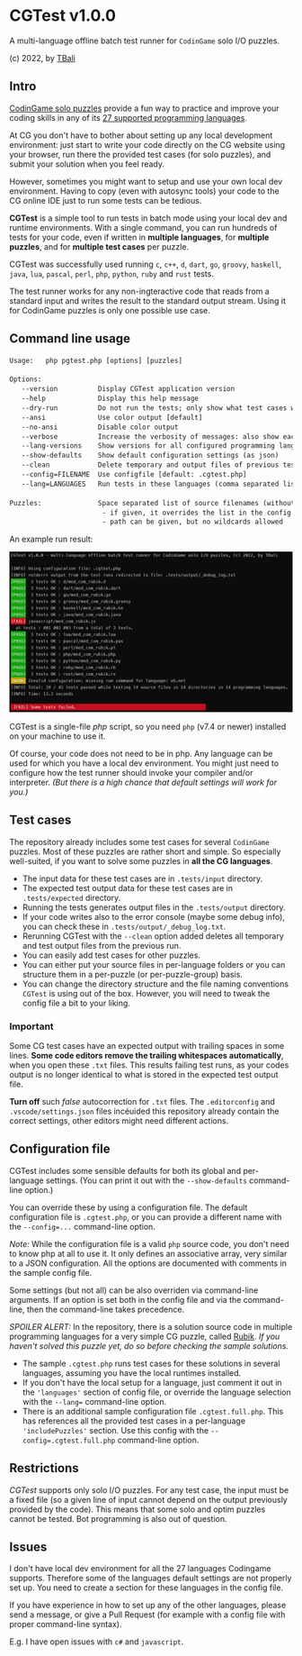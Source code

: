 # CGTest v1.0.0

A multi-language offline batch test runner for `CodinGame` solo I/O puzzles.

(c) 2022, by [TBali](https://www.codingame.com/profile/08e6e13d9f7cad047d86ec4d10c777500155033)

## Intro

[CodinGame solo puzzles](https://www.codingame.com/training) provide a fun way to practice and improve your coding skills in any of its [27 supported programming languages](https://www.codingame.com/playgrounds/40701/help-center/languages-versions).

At CG you don't have to bother about setting up any local development environment: just start to write your code directly on the CG website using your browser, run there the provided test cases (for solo puzzles), and submit your solution when you feel ready.

However, sometimes you might want to setup and use your own local dev environment. Having to copy (even with autosync tools) your code to the CG online IDE just to run some tests can be tedious.

__CGTest__ is a simple tool to run tests in batch mode using your local dev and runtime environments. With a single command, you can run hundreds of tests for your code, even if written in __multiple languages__, for __multiple puzzles__, and for __multiple test cases__ per puzzle.

CGTest was successfully used running `c`, `c++`, `d`, `dart`, `go`, `groovy`, `haskell`, `java`, `lua`, `pascal`, `perl`, `php`, `python`, `ruby` and `rust` tests.

The test runner works for any non-ingteractive code that reads from a standard input and writes the result to the standard output stream. Using it for CodinGame puzzles is only one possible use case.

## Command line usage

```txt
Usage:   php pgtest.php [options] [puzzles]

Options:
   --version          Display CGTest application version
   --help             Display this help message
   --dry-run          Do not run the tests; only show what test cases would run
   --ansi             Use color output [default]
   --no-ansi          Disable color output
   --verbose          Increase the verbosity of messages: also show each passed tests
   --lang-versions    Show versions for all configured programming languages
   --show-defaults    Show default configuration settings (as json)
   --clean            Delete temporary and output files of previous test run
   --config=FILENAME  Use configfile [default: .cgtest.php]
   --lang=LANGUAGES   Run tests in these languages (comma separated list) [default: php]

Puzzles:              Space separated list of source filenames (without extension)
                       - if given, it overrides the list in the config file
                       - path can be given, but no wildcards allowed
```

An example run result:

![screenshot](cgtest_screenshot.png)

CGTest is a single-file _php_ script, so you need `php` (v7.4 or newer) installed on your machine to use it.

Of course, your code does not need to be in php. Any language can be used for which you have a local dev environment. You might just need to configure how the test runner should invoke your compiler and/or interpreter. _(But there is a high chance that default settings will work for you.)_

## Test cases

The repository already includes some test cases for several `CodinGame` puzzles. Most of these puzzles are rather short and simple. So especially well-suited, if you want to solve some puzzles in __all the CG languages__.

* The input data for these test cases are in `.tests/input` directory.
* The expected test output data for these test cases are in `.tests/expected` directory.
* Running the tests generates output files in the `.tests/output` directory.
* If your code writes also to the error console (maybe some debug info), you can check these in `.tests/output/_debug_log.txt`.
* Rerunning CGTest with the `--clean` option added deletes all temporary and test output files from the previous run.
* You can easily add test cases for other puzzles.
* You can either put your source files in per-language folders or you can structure them in a per-puzzle (or per-puzzle-group) basis.
* You can change the directory structure and the file naming conventions `CGTest` is using out of the box. However, you will need to tweak the config file a bit to your liking.

### Important

Some CG test cases have an expected output with trailing spaces in some lines. __Some code editors remove the trailing whitespaces automatically__, when you open these `.txt` files. This results failing test runs, as your codes output is no longer identical to what is stored in the expected test output file.

__Turn off__ such _false_ autocorrection for `.txt` files. The `.editorconfig` and `.vscode/settings.json` files incéuided this repository already contain the correct settings, other editors might need different actions.

## Configuration file

CGTest includes some sensible defaults for both its global and per-language settings. (You can print it out with the `--show-defaults` command-line option.)

You can override these by using a configuration file. The default configuration file is `.cgtest.php`, or you can provide a different name with the `--config=...` command-line option.

_Note:_ While the configuration file is a valid `php` source code, you don't need to know php at all to use it. It only defines an associative array, very similar to a JSON configuration. All the options are documented with comments in the sample config file.

Some settings (but not all) can be also overriden via command-line arguments. If an option is set both in the config file and via the command-line, then the command-line takes precedence.

_SPOILER ALERT:_ In the repository, there is a solution source code in multiple programming languages for a very simple CG puzzle, called [Rubik](https://www.codingame.com/training/medium/rubik%C2%AE). _If you haven't solved this puzzle yet, do so before checking the sample solutions._ 

* The sample `.cgtest.php` runs test cases for these solutions in several languages, assuming you have the local runtimes installed.
* If you don't have the local setup for a language, just comment it out in the `'languages'` section of config file, or override the language selection with the `--lang=` command-line option.
* There is an additional sample configuration file `.cgtest.full.php`. This has references all the provided test cases in a per-language `'includePuzzles'` section. Use this config with the `--config=.cgtest.full.php` command-line option.

## Restrictions

_CGTest_ supports only solo I/O puzzles. For any test case, the input must be a fixed file (so a given line of input cannot depend on the output previously provided by the code). This means that some solo and optim puzzles cannot be tested. Bot programming is also out of question.

## Issues

I don't have local dev environment for all the 27 languages Codingame supports. Therefore some of the languages default settings are not properly set up. You need to create a section for these languages in the config file.

If you have experience in how to set up any of the other languages, please send a message, or give a Pull Request (for example with a config file with proper command-line syntax).

E.g. I have open issues with `c#` and `javascript`.
